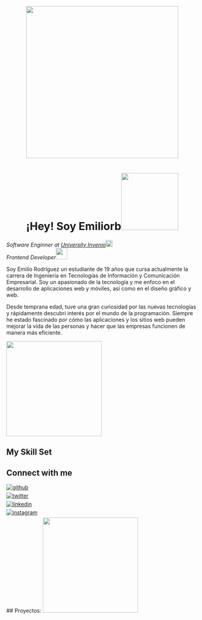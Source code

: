 <p align="center" width="300">
   <img align="center" width="400" src="https://user-images.githubusercontent.com/131729985/234176548-3c2b3012-38a7-4c6a-9c49-c1fa5cf78849.png" />
   <h1 align="center">¡Hey! Soy Emiliorb<img src="[https://media.giphy.com/media/mGcNjsfWAjY5AEZNw6/giphy.gif](https://media2.giphy.com/media/icUEIrjnUuFCWDxFpU/giphy.gif?cid=ecf05e475ayl58v8bvmkl99il6l1zfyr3gx5bk39o6ppgbjo&rid=giphy.gif&ct=g)" width="150"></h1>
   
   
</em></p>
<p><em>Software Enginner at <a href="https://uinvenio.ac.cr/">University Invenio</a><img src="https://www.svgrepo.com/show/405749/graduation-cap.svg" width="18"></br> Frontend Developer</a><img src="https://media.giphy.com/media/WUlplcMpOCEmTGBtBW/giphy.gif" width="30"> 
</em></p>

Soy Emilio Rodríguez un estudiante de 19 años que cursa actualmente la carrera de Ingeniería en Tecnologías de Información y Comunicación Empresarial. Soy un apasionado de la tecnología y me enfoco en el desarrollo de aplicaciones web y móviles, así como en el diseño gráfico y web.

Desde temprana edad, tuve una gran curiosidad por las nuevas tecnologías y rápidamente descubri interés por el mundo de la programación. Siempre he estado fascinado por cómo las aplicaciones y los sitios web pueden mejorar la vida de las personas y hacer que las empresas funcionen de manera más eficiente.

<img src="https://media.giphy.com/media/3ov9jNziFTMfzSumAw/giphy.gif" width="250">

## My Skill Set  




## Connect with me  


<div>
<a href="https://github.com/Devemiliorb" target="_blank">
<img src=https://img.shields.io/badge/github-%2324292e.svg?&style=for-the-badge&logo=github&logoColor=white alt=github style="margin-bottom: 5px;" />
</a><br/>   
<a href="https://twitter.com/https://twitter.com/Emiliorb04" target="_blank">
<img src=https://img.shields.io/badge/twitter-%2300acee.svg?&style=for-the-badge&logo=twitter&logoColor=white alt=twitter style="margin-bottom: 5px;" />
</a><br/> 
<a href="https://linkedin.com/in/https://www.linkedin.com/in/emilio-rodriguez-brice%C3%B1o-850a6a26a?lipi=urn%3Ali%3Apage%3Ad_flagship3_profile_view_base_contact_details%3Bj%2BKnMGJ5Q6ijv06izAc6vg%3D%3D" target="_blank">
<img src=https://img.shields.io/badge/linkedin-%231E77B5.svg?&style=for-the-badge&logo=linkedin&logoColor=white alt=linkedin style="margin-bottom: 5px;" />
</a><br/>
<a href="https://instagram.com/https://www.instagram.com/_emiliorb/" target="_blank">
<img src=https://img.shields.io/badge/instagram-%23000000.svg?&style=for-the-badge&logo=instagram&logoColor=white alt=instagram style="margin-bottom: 5px;" />
</a> 
</div>  
## Proyectos: 
<img src="https://media.giphy.com/media/3o72FkiKGMGauydfyg/giphy.gif" width="250">
